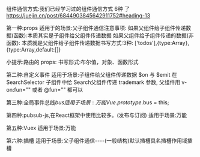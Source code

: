 组件通信方式:我们已经学习过的组件通信方式 6种 了
https://juejin.cn/post/6844903845642911752#heading-13

第一种:props
适用于的场景:父子组件通信注意事项:
如果父组件给子组件传递数据(函数):本质其实是子组件给父组件传递数据
如果父组件给子组件传递的数据(非函数): 本质就是父组件给子组件传递数据书写方式:3种:
['todos'],{type:Array}, {type:Array,default:[]}

小提示:路由的 props:
书写形式:布尔值，对象、函数形式

第二种:自定义事件
适用于场景:子组件给父组件传递数据 $on 与 $emit
在SearchSelector 子组件中给 Search父组件传递 trademark 参数,
父组件用 v-on:fun="" 或者 @fun="" 都可以


第三种:全局事件总线$bus
适用于场景:万能
Vue.prototype.$bus = this;

第四种:pubsub-js,在React框架中使用比较多。(发布与订阅)
适用于场景:万能

第五种:Vuex
适用于场景:万能

第六种:插槽
适用于场景:父子组件通信----(一般结构)默认插槽具名插槽作用域插槽